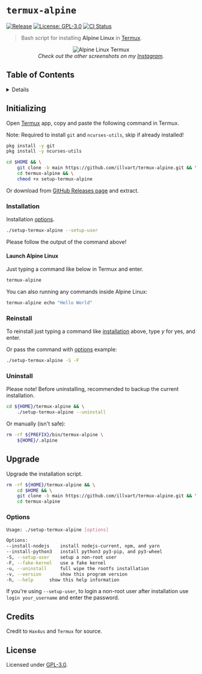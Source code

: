 # `termux-alpine`

[![Release](https://img.shields.io/github/v/release/illvart/termux-alpine?color=orange)][1]
[![License: GPL-3.0](https://img.shields.io/badge/License-GPLv3-blue.svg)][2]
[![CI Status](https://github.com/illvart/termux-alpine/workflows/CI/badge.svg)](https://github.com/illvart/termux-alpine/actions)

> Bash script for installing **Alpine Linux** in [Termux].

<p align="center">
  <img src="https://github.com/illvart/termux-alpine/blob/main/ss.png?raw=true" alt="Alpine Linux Termux"/>
  <br>
  <em>Check out the other screenshots on my <a href="https://www.instagram.com/p/CEr87gMHUOX/?igshid=15x831l2so1m8">Instagram</a>.</em>
</p>

## Table of Contents

<details>
<summary>Details</summary>

- [Initializing](#initializing)
  - [Installation](#installation)
    - [Launch Alpine Linux](#launch-alpine-linux)
  - [Reinstall](#reinstall)
  - [Uninstall](#uninstall)
- [Upgrade](#upgrade)
- [Options](#options)
- [Credits](#credits)
- [License](#license)

</details>

## Initializing

Open [Termux] app, copy and paste the following command in Termux.

Note: Required to install `git` and `ncurses-utils`, skip if already installed!

```bash
pkg install -y git
pkg install -y ncurses-utils
```

```bash
cd $HOME && \
    git clone -b main https://github.com/illvart/termux-alpine.git && \
    cd termux-alpine && \
    chmod +x setup-termux-alpine
```

Or download from [GitHub Releases page][1] and extract.

### Installation

Installation [options](#options).

```bash
./setup-termux-alpine --setup-user
```

Please follow the output of the command above!

#### Launch Alpine Linux

Just typing a command like below in Termux and enter.

```bash
termux-alpine
```

You can also running any commands inside Alpine Linux:

```bash
termux-alpine echo "Hello World"
```

### Reinstall

To reinstall just typing a command like [installation](#installation) above, type *y* for yes, and enter.

Or pass the command with [options](#options) example:

```bash
./setup-termux-alpine -S -F
```

### Uninstall

Please note! Before uninstalling, recommended to backup the current installation.

```bash
cd ${HOME}/termux-alpine && \
    ./setup-termux-alpine --uninstall
```

Or manually (isn't safe):

```bash
rm -rf ${PREFIX}/bin/termux-alpine \
    ${HOME}/.alpine
```

## Upgrade

Upgrade the installation script.

```bash
rm -rf ${HOME}/termux-alpine && \
    cd $HOME && \
    git clone -b main https://github.com/illvart/termux-alpine.git && \
    cd termux-alpine
```

### Options

```bash
Usage: ./setup-termux-alpine [options]

Options:
--install-nodejs	install nodejs-current, npm, and yarn
--install-python3	install python3 py3-pip, and py3-wheel
-S, --setup-user	setup a non-root user
-F, --fake-kernel	use a fake kernel
-u, --uninstall		full wipe the rootfs installation
-v, --version		show this program version
-h, --help		show this help information
```

If you're using `--setup-user`, to login a non-root user after installation use `login your_username` and enter the password.

## Credits

Credit to `Hax4us` and `Termux` for source.

## License

Licensed under [GPL-3.0][2].

[1]: https://github.com/illvart/termux-alpine/releases
[2]: https://github.com/illvart/termux-alpine/blob/main/LICENSE
[Termux]: https://termux.com
